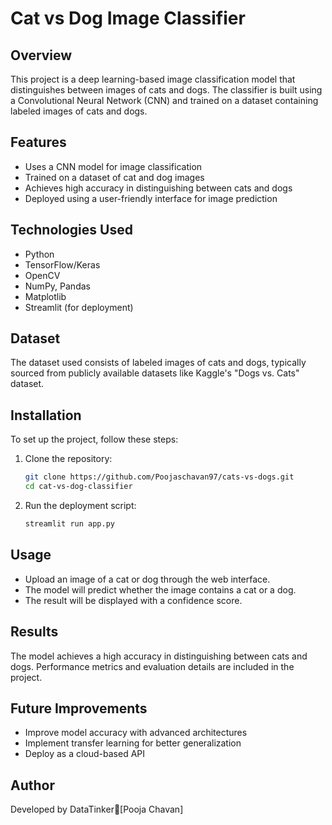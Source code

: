 # Cat vs Dog Image Classifier

## Overview
This project is a deep learning-based image classification model that distinguishes between images of cats and dogs. The classifier is built using a Convolutional Neural Network (CNN) and trained on a dataset containing labeled images of cats and dogs.

## Features
- Uses a CNN model for image classification
- Trained on a dataset of cat and dog images
- Achieves high accuracy in distinguishing between cats and dogs
- Deployed using a user-friendly interface for image prediction

## Technologies Used
- Python
- TensorFlow/Keras
- OpenCV
- NumPy, Pandas
- Matplotlib
- Streamlit (for deployment)

## Dataset
The dataset used consists of labeled images of cats and dogs, typically sourced from publicly available datasets like Kaggle's "Dogs vs. Cats" dataset.

## Installation
To set up the project, follow these steps:

1. Clone the repository:
   ```sh
   git clone https://github.com/Poojaschavan97/cats-vs-dogs.git
   cd cat-vs-dog-classifier
   ```
2. Run the deployment script:
   ```sh
   streamlit run app.py
   ```

## Usage
- Upload an image of a cat or dog through the web interface.
- The model will predict whether the image contains a cat or a dog.
- The result will be displayed with a confidence score.

## Results
The model achieves a high accuracy in distinguishing between cats and dogs. Performance metrics and evaluation details are included in the project.

## Future Improvements
- Improve model accuracy with advanced architectures
- Implement transfer learning for better generalization
- Deploy as a cloud-based API


## Author
Developed by DataTinker💜[Pooja Chavan]
